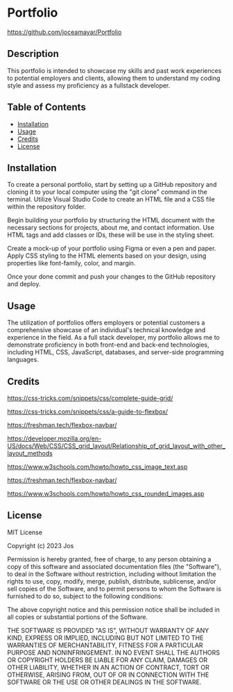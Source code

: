 # Portfolio
https://github.com/joceamayar/Portfolio

## Description

This portfolio is intended to showcase my skills and past work experiences to potential employers and clients, allowing them to understand my coding style and assess my proficiency as a fullstack developer. 


## Table of Contents    

- [Installation](#installation)
- [Usage](#usage)
- [Credits](#credits)
- [License](#license)

## Installation

To create a personal portfolio, start by setting up a GitHub repository and cloning it to your local computer using the "git clone" command in the terminal. Utilize Visual Studio Code to create an HTML file and a CSS file within the repository folder.

 Begin building your portfolio by structuring the HTML document with the necessary sections for projects, about me, and contact information. Use HTML tags and add classes or IDs, these will be use in the styling sheet. 
 
 Create a mock-up of your portfolio using Figma or even a pen and paper. Apply CSS styling to the HTML elements based on your design, using properties like font-family, color, and margin. 
 
Once your done commit and push your changes to the GitHub repository and deploy.


## Usage

The utilization of portfolios offers employers or potential customers a comprehensive showcase of an individual's technical knowledge and experience in the field. As a full stack developer, my portfolio allows me to demonstrate proficiency in both front-end and back-end technologies, including HTML, CSS, JavaScript, databases, and server-side programming languages.








## Credits

https://css-tricks.com/snippets/css/complete-guide-grid/

https://css-tricks.com/snippets/css/a-guide-to-flexbox/

https://freshman.tech/flexbox-navbar/

https://developer.mozilla.org/en-US/docs/Web/CSS/CSS_grid_layout/Relationship_of_grid_layout_with_other_layout_methods

https://www.w3schools.com/howto/howto_css_image_text.asp

https://freshman.tech/flexbox-navbar/ 

https://www.w3schools.com/howto/howto_css_rounded_images.asp

## License

MIT License

Copyright (c) 2023 Jos

Permission is hereby granted, free of charge, to any person obtaining a copy
of this software and associated documentation files (the "Software"), to deal
in the Software without restriction, including without limitation the rights
to use, copy, modify, merge, publish, distribute, sublicense, and/or sell
copies of the Software, and to permit persons to whom the Software is
furnished to do so, subject to the following conditions:

The above copyright notice and this permission notice shall be included in all
copies or substantial portions of the Software.

THE SOFTWARE IS PROVIDED "AS IS", WITHOUT WARRANTY OF ANY KIND, EXPRESS OR
IMPLIED, INCLUDING BUT NOT LIMITED TO THE WARRANTIES OF MERCHANTABILITY,
FITNESS FOR A PARTICULAR PURPOSE AND NONINFRINGEMENT. IN NO EVENT SHALL THE
AUTHORS OR COPYRIGHT HOLDERS BE LIABLE FOR ANY CLAIM, DAMAGES OR OTHER
LIABILITY, WHETHER IN AN ACTION OF CONTRACT, TORT OR OTHERWISE, ARISING FROM,
OUT OF OR IN CONNECTION WITH THE SOFTWARE OR THE USE OR OTHER DEALINGS IN THE
SOFTWARE.
